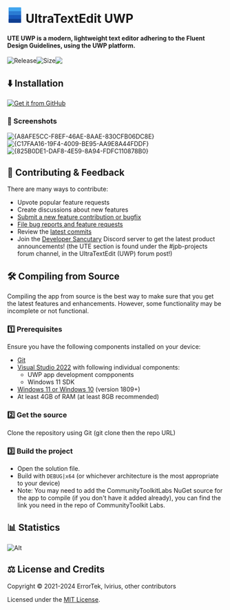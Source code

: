# <img src="https://github.com/jpbandroid/UltraTextEdit-UWP/blob/main/UTE%20UWP+/Assets/utevericon.png?raw=true" width="36"/> UltraTextEdit UWP

#### UTE UWP is a modern, lightweight text editor adhering to the Fluent Design Guidelines, using the UWP platform.

<p align="center">
  <a title="GitHub Releases" target="_blank" href="https://github.com/jpbandroid/UltraTextEdit-UWP">
    <img align="left" src="https://img.shields.io/github/v/release/jpbandroid/UltraTextEdit-UWP?include_prereleases" alt="Release" />
  </a>
  <a title="Repository Size" target="_blank" href="https://github.com/jpbandroid/UltraTextEdit-UWP/activity">
    <img align="left" src="https://img.shields.io/github/repo-size/jpbandroid/UltraTextEdit-UWP?color=%23cc0000" alt="Size" />
  </a>
  <a title="Crowdin" target="_blank" href="https://crowdin.com/project/ultratextedit-uwp"><img align="left" src="https://badges.crowdin.net/ultratextedit-uwp/localized.svg"/></a>
</p>
<br/>

## ⬇️ Installation

<p>
  <a title="GitHub" href="https://github.com/jpbandroid/UltraTextEdit-UWP/releases/latest">
    <img src="https://user-images.githubusercontent.com/74561130/160255105-5e32f911-574f-4cc4-b90b-8769099086e4.png" width="157" alt="Get it from GitHub" />
  </a>
<p/>

### 📸 Screenshots

![{A8AFE5CC-F8EF-46AE-8AAE-830CFB06DC8E}](https://github.com/user-attachments/assets/505866f1-6f88-4538-b221-c482eee2c4a3)
![{C17FAA16-19F4-4009-BE95-AA9E8A44FDDF}](https://github.com/user-attachments/assets/bb399d91-be8c-4d71-b18d-a591e1d315be)
![{825B0DE1-DAF8-4E59-8A94-FDFC110878B0}](https://github.com/user-attachments/assets/f5ae6d15-2650-4c37-adbe-dffd0dfb1514)

## 🧪 Contributing & Feedback

There are many ways to contribute:

- Upvote popular feature requests
- Create discussions about new features
- [Submit a new feature contribution or bugfix](https://github.com/jpbandroid/UltraTextEdit-UWP/pulls)
- [File bug reports and feature requests](https://github.com/jpbandroid/UltraTextEdit-UWP/issues/new/choose)
- Review the [latest commits](https://github.com/jpbandroid/UltraTextEdit-UWP/commits)
- Join the [Developer Sancutary](https://discord.gg/windows-apps-hub-714581497222398064) Discord server to get the latest product announcements! (the UTE section is found under the #jpb-projects forum channel, in the UltraTextEdit (UWP) forum post!)
## 🛠️ Compiling from Source

Compiling the app from source is the best way to make sure that you get the latest features and enhancements. However, some functionality may be incomplete or not functional.

### 1️⃣ Prerequisites

Ensure you have the following components installed on your device:

- [Git](https://git-scm.com/)
- [Visual Studio 2022](https://visualstudio.microsoft.com/vs/) with following individual components:
  - UWP app development compponents
  - Windows 11 SDK
- [Windows 11 or Windows 10](https://www.microsoft.com/en-us/windows) (version 1809+)
- At least 4GB of RAM (at least 8GB recommended)

### 2️⃣ Get the source

Clone the repository using Git (git clone then the repo URL)

### 3️⃣ Build the project

- Open the solution file.
- Build with `DEBUG|x64` (or whichever architecture is the most appropriate to your device)
- Note: You may need to add the CommunityToolkitLabs NuGet source for the app to compile (if you don't have it added already), you can find the link you need in the repo of CommunityToolkit Labs.

## 📊 Statistics
![Alt](https://repobeats.axiom.co/api/embed/5448bddd9f9794aafe615ba07510bc88d68235a9.svg "Repobeats analytics image")

## ⚖️ License and Credits

Copyright ©️ 2021-2024 ErrorTek, Ivirius, other contributors

Licensed under the [MIT License](LICENSE.md).
